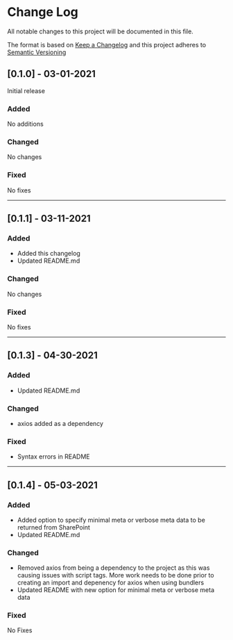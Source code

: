 
# Change Log

All notable changes to this project will be documented in this file.

The format is based on [Keep a Changelog](http://keepachangelog.com/)
and this project adheres to [Semantic Versioning](http://semver.org/)

## [0.1.0] - 03-01-2021

Initial release

### Added

No additions

### Changed

No changes

### Fixed

No fixes

---

## [0.1.1] - 03-11-2021

### Added

- Added this changelog
- Updated README.md

### Changed

No changes

### Fixed

No fixes

---

## [0.1.3] - 04-30-2021

### Added

- Updated README.md

### Changed

- axios added as a dependency

### Fixed

- Syntax errors in README

---

## [0.1.4] - 05-03-2021

### Added

- Added option to specify minimal meta or verbose meta data to be returned from SharePoint
- Updated README.md

### Changed

- Removed axios from being a dependency to the project as this was causing issues with script tags. More work needs to be done prior to creating an import and depenency for axios when using bundlers
- Updated README with new option for minimal meta or verbose meta data

### Fixed

No Fixes

